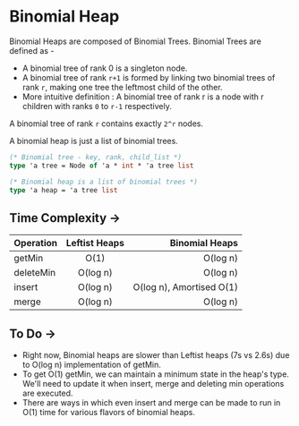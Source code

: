# Binomial Heap

Binomial Heaps are composed of Binomial Trees. Binomial Trees are defined as -
* A binomial tree of rank 0 is a singleton node.
* A binomial tree of rank `r+1` is formed by linking two binomial 
trees of rank `r`, making one tree the leftmost child of the other.
* More intuitive definition : A binomial tree of rank r is a node with r children with ranks `0` to `r-1` respectively.

A binomial tree of rank `r` contains exactly `2^r` nodes.

A binomial heap is just a list of binomial trees.

```Ocaml
(* Binomial tree - key, rank, child_list *)
type 'a tree = Node of 'a * int * 'a tree list

(* Binomial heap is a list of binomial trees *)
type 'a heap = 'a tree list
```
## Time Complexity ->

| Operation        | Leftist Heaps    | Binomial Heaps    |
| -------------    |:-------------:| -------------:|
| getMin           | O(1)        | O(log n)     |
| deleteMin        | O(log n)    | O(log n)      |
| insert           | O(log n)    | O(log n), Amortised O(1)       |
| merge 		   | O(log n)    | O(log n)        |

## To Do ->
* Right now, Binomial heaps are slower than Leftist heaps (7s vs 2.6s) due to O(log n) implementation of getMin.
* To get O(1) getMin, we can maintain a minimum state in the heap's type. We'll need to update it when insert, merge and deleting min operations are executed.
* There are ways in which even insert and merge can be made to run in O(1) time for various flavors of binomial heaps.
